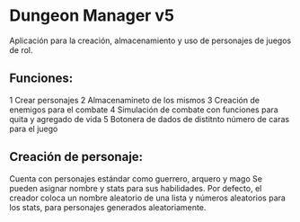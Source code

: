 # Dungeon Manager v5

Aplicación para la creación, almacenamiento y uso de personajes de juegos de rol. 

## Funciones:
1 Crear personajes
2 Almacenamineto de los mismos
3 Creación de enemigos para el combate
4 Simulación de combate con funciones para quita y agregado de vida
5 Botonera de dados de distitnto número de caras para el juego

## Creación de personaje:
Cuenta con personajes estándar como guerrero, arquero y mago
Se pueden asignar nombre y stats para sus habilidades. Por defecto, el creador coloca un nombre aleatorio de una lista y números aleatorios para los stats, para personajes generados aleatoriamente.

